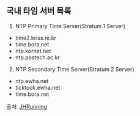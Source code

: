  ## 국내 타임 서버 목록
 
1. NTP Primary Time Server(Stratum 1  Server)
* time2.kriss.re.kr
* time.bora.net
* ntp.kornet.net
* ntp.postech.ac.kr

2. NTP Secondary Time Server(Stratum 2 Server)
* ntp.ewha.net
* ticktock.ewha.net
* time.bora.net

출처: [JHRunning](https://jhrun.tistory.com/158)
